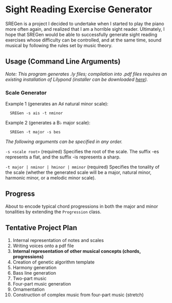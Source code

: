 # Sight Reading Exercise Generator
SREGen is a project I decided to undertake when I started to play
the piano more often again, and realized that I am a horrible sight
reader. Ultimately, I hope that SREGen would be able to successfully
generate sight reading exercises whose difficulty can be controlled,
and at the same time, sound musical by following the rules set by
music theory.

## Usage (Command Line Arguments)

*Note: This program generates .ly files; compilation into .pdf files
requires an existing installation of Lilypond (installer can be
downloaded [here](http://lilypond.org)).*

### Scale Generator
Example 1 (generates an A&#9839; natural minor scale):

```
  SREGen -s ais -t nminor
```
Example 2 (generates a B&#9837; major scale):

```
  SREGen -t major -s bes
```

*The following arguments can be specified in any order.*

`-s <scale root>` (required) Specifies the root of the scale. The suffix
  -es represents a flat, and the suffix -is represents a sharp.

`-t major | nminor | hminor | mminor` (required) Specifies the tonality of
  the scale (whether the generated scale will be a major, natural minor,
  harmonic minor, or a melodic minor scale).

## Progress
About to encode typical chord progressions in both the major and
minor tonalities by extending the `Progression` class.

## Tentative Project Plan
  1. Internal representation of notes and scales
  2. Writing voices onto a pdf file
  3. **Internal representation of other musical concepts (chords, progressions)**
  4. Creation of genetic algorithm template
  5. Harmony generation
  6. Bass line generation
  7. Two-part music
  8. Four-part music generation
  9. Ornamentation
  10. Construction of complex music from four-part music (stretch)
